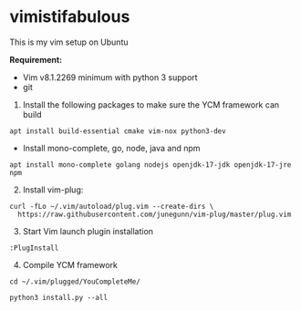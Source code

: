 # vimistifabulous

This is my vim setup on Ubuntu

**Requirement:**

- Vim v8.1.2269 minimum with python 3 support
- git

1. Install the following packages to make sure the YCM framework can build


```
apt install build-essential cmake vim-nox python3-dev
```

- Install mono-complete, go, node, java and npm

```
apt install mono-complete golang nodejs openjdk-17-jdk openjdk-17-jre npm
```

2. Install vim-plug:

```
curl -fLo ~/.vim/autoload/plug.vim --create-dirs \
  https://raw.githubusercontent.com/junegunn/vim-plug/master/plug.vim

```
3. Start Vim launch plugin installation

```
:PlugInstall

```
4. Compile YCM framework

```
cd ~/.vim/plugged/YouCompleteMe/

python3 install.py --all

```
